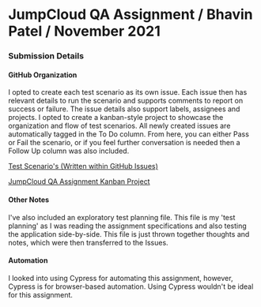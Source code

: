 # JumpCloud QA Assignment / Bhavin Patel / November 2021

### Submission Details

#### GitHub Organization
I opted to create each test scenario as its own issue. Each issue then has relevant details to run the scenario and supports comments to report on success or failure. The issue details also support labels, assignees and projects. I opted to create a kanban-style project to showcase the organization and flow of test scenarios. All newly created issues are automatically tagged in the To Do column. From here, you can either Pass or Fail the scenario, or if you feel further conversation is needed then a Follow Up column was also included. 

[Test Scenario's (Written within GitHub Issues)](https://github.com/bhavinkpatel/jumpcloud_qa_assignment/issues)

[JumpCloud QA Assignment Kanban Project](https://github.com/bhavinkpatel/jumpcloud_qa_assignment/projects/2)

#### Other Notes
I've also included an exploratory test planning file. This file is my 'test planning' as I was reading the assignment specifications and also testing the application side-by-side. This file is just thrown together thoughts and notes, which were then transferred to the Issues. 

#### Automation
I looked into using Cypress for automating this assignment, however, Cypress is for browser-based automation. Using Cypress wouldn't be ideal for this assignment. 
